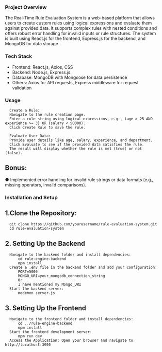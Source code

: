 ### Project Overview

The Real-Time Rule Evaluation System is a web-based platform that allows users to create custom rules using logical expressions and evaluate them against provided data. It supports complex rules with nested conditions and offers robust error handling for invalid inputs or rule structures. The system is built using React.js for the frontend, Express.js for the backend, and MongoDB for data storage.

### Tech Stack
- Frontend: React.js, Axios, CSS
- Backend: Node.js, Express.js
- Database: MongoDB with Mongoose for data persistence
- Others: Axios for API requests, Express middleware for request validation

### Usage
      Create a Rule:
      Navigate to the rule creation page.
      Enter a rule string using logical expressions, e.g., (age > 25 AND experience >= 3) OR (salary < 50000).
      Click Create Rule to save the rule.
      
      Evaluate User Data:
      Provide user details like age, salary, experience, and department.
      Click Evaluate to see if the provided data satisfies the rule.
      The result will display whether the rule is met (true) or not (false).
      
## Bonus:
● Implemented error handling for invalid rule strings or data formats (e.g., missing operators,
invalid comparisons).

### Installation and Setup

## 1.Clone the Repository:

      git clone https://github.com/yourusername/rule-evaluation-system.git
      cd rule-evaluation-system

## 2. Setting Up the Backend
      Navigate to the backend folder and install dependencies:
          cd rule-engine-backend
          npm install
      Create a .env file in the backend folder and add your configuration:
          PORT=5000
          MONGO_URI=your_mongodb_connection_string
          Or
          I have mentioned my Mongo_URI
      Start the backend server:
          nodemon server.js
  ## 3. Setting Up the Frontend
      Navigate to the frontend folder and install dependencies:
          cd ../rule-engine-backend
          npm install
      Start the frontend development server:
          npm run dev
      Access the Application: Open your browser and navigate to http://localhost:3000
